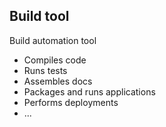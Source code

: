 ## Build tool

Build automation tool
- Compiles code
- Runs tests
- Assembles docs
- Packages and runs applications
- Performs deployments
- ...
